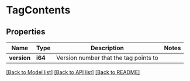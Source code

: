 # TagContents

## Properties

Name | Type | Description | Notes
------------ | ------------- | ------------- | -------------
**version** | **i64** | Version number that the tag points to | 

[[Back to Model list]](../README.md#documentation-for-models) [[Back to API list]](../README.md#documentation-for-api-endpoints) [[Back to README]](../README.md)


